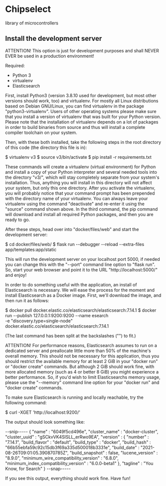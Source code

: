 # Chipselect
library of microcontrollers

## Install the development server

ATTENTION! This option is just for development purposes and shall
NEVER EVER be used in a production environment! 

Required: 
  - Python 3
  - virtualenv
  - Elasticsearch

First, install Python3 (version 3.8.10 used for development, but 
most other versions should work, too) and virtualenv. For mostly 
all Linux distributions based on Debian GNU/Linux, you can find 
virtualenv in the package "python3-virtualenv". Users of other 
operating systems please make sure that you install a version of
virtualenv that was built for your Python version. Please note 
that the installation of virtualenv depends on a lot of packages 
in order to build binaries from source and thus will install a 
complete compiler toolchain on your system. 

Then, with these both installed, take the following steps in the 
root directory of this code (the directory this file is in):

\$ virtualenv v3
\$ source v3/bin/activate
\$ pip install -r requirements.txt

These commands will create a virtualenv (virtual environment) for 
Python and install a copy of your Python interpreter and several 
needed tools into the directory "v3/", which will stay completely 
separate from your system's installation. Thus, anything you will 
install in this directory will not affect your system, but only 
this one directory. After you activate the virtualenv, you will 
probably notice that your command prompt has been prepended with 
the directory name of your virtualenv. You can always leave your 
virtualenv using the command "deactivate" and re-enter it using 
the "source" command shown above. In the third command, the pip
command will download and install all required Python packages, 
and then you are ready to go. 

After these steps, head over into "docker/files/web" and start 
the development server: 

\$ cd docker/files/web/
\$ flask run --debugger --reload --extra-files app/templates:app/static

This will run the development server on your localhost port 5000, 
if needed you can change this with the "--port" command line option
to "flask run". So, start your web browser and point it to the URL 
"http://localhost:5000/" and enjoy! 

In order to do something useful with the application, an install 
of Elasticsearch is necessary. We will ease the process for the 
moment and install Elasticsearch as a Docker image. First, we'll 
download the image, and then run it as follows: 

\$ docker pull docker.elastic.co/elasticsearch/elasticsearch:7.14.1
\$ docker run --publish 127.0.0.1:9200:9200 --name esearch \
  -e "discovery.type=single-node" \
  docker.elastic.co/elasticsearch/elasticsearch:7.14.1

(The last command has been split at the backslashes ("\") to fit.)

ATTENTION! For performance reasons, Elasticsearch assumes to run 
on a dedicated server and preallocate little more than 50% of the
machine's overall memory. This should not be necessary for this 
application, thus you should restrict the available memory for at 
least 2 GiB in your "docker run" or "docker create" commands. But 
although 2 GiB should work fine, with more allocated memory (such
as 4 or better 8 GiB) you might experience a better performance. 
So, if you'd wish to limit Elasticsearchs memory usage, please 
use the "--memory" command line option for your "docker run" and
"docker create" commands. 

To make sure Elasticsearch is running and locally reachable, try 
the following command: 

\$ curl -XGET 'http://localhost:9200/'

The output should look something like: 

--snip-----
{
  "name" : "6049f5cd496e",
  "cluster\_name" : "docker-cluster",
  "cluster\_uuid" : "gSCkvVK4SlSLL\_erRwo9EA",
  "version" : {
    "number" : "7.14.1",
    "build\_flavor" : "default",
    "build\_type" : "docker",
    "build\_hash" : "66b55ebfa59c92c15db3f69a335d500018b3331e",
    "build\_date" : "2021-08-26T09:01:05.390870785Z",
    "build\_snapshot" : false,
    "lucene_version" : "8.9.0",
    "minimum\_wire\_compatibility\_version" : "6.8.0",
    "minimum\_index\_compatibility\_version" : "6.0.0-beta1"
  },
  "tagline" : "You Know, for Search"
}
--snap-----

If you see this output, everything should work fine. Have fun!

